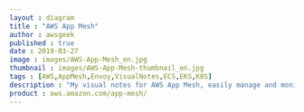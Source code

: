 ```yaml
---
layout : diagram
title : "AWS App Mesh"
author : awsgeek
published : true
date : 2019-03-27
image : images/AWS-App-Mesh_en.jpg
thumbnail : images/AWS-App-Mesh-thumbnail_en.jpg
tags : [AWS,AppMesh,Envoy,VisualNotes,ECS,EKS,K8S]
description : "My visual notes for AWS App Mesh, easily manage and monitor your application services"
product : aws.amazon.com/app-mesh/
---
```

